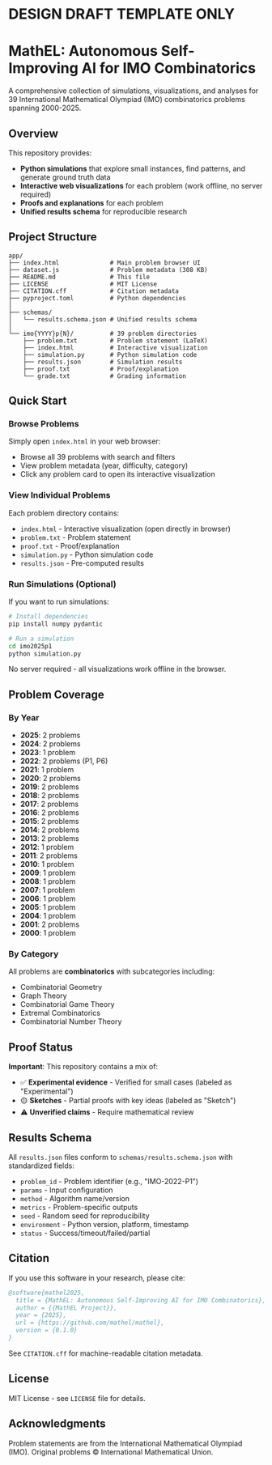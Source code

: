 # DESIGN DRAFT TEMPLATE ONLY
# MathEL: Autonomous Self-Improving AI for IMO Combinatorics

A comprehensive collection of simulations, visualizations, and analyses for 39 International Mathematical Olympiad (IMO) combinatorics problems spanning 2000-2025.

## Overview

This repository provides:
- **Python simulations** that explore small instances, find patterns, and generate ground truth data
- **Interactive web visualizations** for each problem (work offline, no server required)
- **Proofs and explanations** for each problem
- **Unified results schema** for reproducible research

## Project Structure

```
app/
├── index.html              # Main problem browser UI
├── dataset.js              # Problem metadata (308 KB)
├── README.md               # This file
├── LICENSE                 # MIT License
├── CITATION.cff            # Citation metadata
├── pyproject.toml          # Python dependencies
│
├── schemas/
│   └── results.schema.json # Unified results schema
│
└── imo{YYYY}p{N}/          # 39 problem directories
    ├── problem.txt         # Problem statement (LaTeX)
    ├── index.html          # Interactive visualization
    ├── simulation.py       # Python simulation code
    ├── results.json        # Simulation results
    ├── proof.txt           # Proof/explanation
    └── grade.txt           # Grading information
```

## Quick Start

### Browse Problems

Simply open `index.html` in your web browser:
- Browse all 39 problems with search and filters
- View problem metadata (year, difficulty, category)
- Click any problem card to open its interactive visualization

### View Individual Problems

Each problem directory contains:
- `index.html` - Interactive visualization (open directly in browser)
- `problem.txt` - Problem statement
- `proof.txt` - Proof/explanation
- `simulation.py` - Python simulation code
- `results.json` - Pre-computed results

### Run Simulations (Optional)

If you want to run simulations:

```bash
# Install dependencies
pip install numpy pydantic

# Run a simulation
cd imo2025p1
python simulation.py
```

No server required - all visualizations work offline in the browser.

## Problem Coverage

### By Year
- **2025**: 2 problems
- **2024**: 2 problems
- **2023**: 1 problem
- **2022**: 2 problems (P1, P6)
- **2021**: 1 problem
- **2020**: 2 problems
- **2019**: 2 problems
- **2018**: 2 problems
- **2017**: 2 problems
- **2016**: 2 problems
- **2015**: 2 problems
- **2014**: 2 problems
- **2013**: 2 problems
- **2012**: 1 problem
- **2011**: 2 problems
- **2010**: 1 problem
- **2009**: 1 problem
- **2008**: 1 problem
- **2007**: 1 problem
- **2006**: 1 problem
- **2005**: 1 problem
- **2004**: 1 problem
- **2001**: 2 problems
- **2000**: 1 problem

### By Category
All problems are **combinatorics** with subcategories including:
- Combinatorial Geometry
- Graph Theory
- Combinatorial Game Theory
- Extremal Combinatorics
- Combinatorial Number Theory

## Proof Status

**Important**: This repository contains a mix of:
- ✅ **Experimental evidence** - Verified for small cases (labeled as "Experimental")
- 🟡 **Sketches** - Partial proofs with key ideas (labeled as "Sketch")
- ⚠️ **Unverified claims** - Require mathematical review

## Results Schema

All `results.json` files conform to `schemas/results.schema.json` with standardized fields:
- `problem_id` - Problem identifier (e.g., "IMO-2022-P1")
- `params` - Input configuration
- `method` - Algorithm name/version
- `metrics` - Problem-specific outputs
- `seed` - Random seed for reproducibility
- `environment` - Python version, platform, timestamp
- `status` - Success/timeout/failed/partial

## Citation

If you use this software in your research, please cite:

```bibtex
@software{mathel2025,
  title = {MathEL: Autonomous Self-Improving AI for IMO Combinatorics},
  author = {{MathEL Project}},
  year = {2025},
  url = {https://github.com/mathel/mathel},
  version = {0.1.0}
}
```

See `CITATION.cff` for machine-readable citation metadata.

## License

MIT License - see `LICENSE` file for details.

## Acknowledgments

Problem statements are from the International Mathematical Olympiad (IMO).
Original problems © International Mathematical Union.
